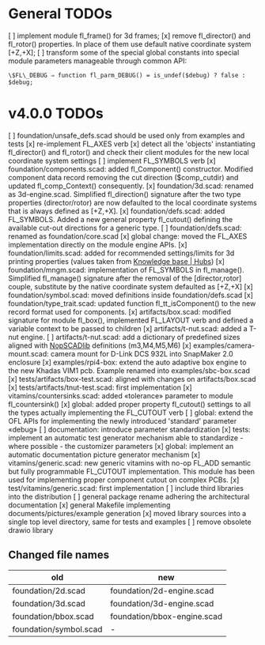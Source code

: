 # General TODOs

[ ] implement module fl_frame() for 3d frames;
[x] remove fl_director() and fl_rotor() properties. In place of them use default native coordinate system [+Z,+X];
[ ] transform some of the special global constants into special module parameters manageable through common API:

    \$FL\_DEBUG ⇒ function fl_parm_DEBUG() = is_undef($debug) ? false : $debug;

# v4.0.0 TODOs

[ ] foundation/unsafe_defs.scad should be used only from examples and tests
[x] re-implement FL_AXES verb
[x] detect all the 'objects' instantiating fl_director() and fl_rotor() and check their client modules for the new local coordinate system settings
[ ] implement FL_SYMBOLS verb
[x] foundation/components.scad: added fl_Component() constructor. Modified component data record removing the cut direction ($comp_cutdir) and updated fl_comp_Context() consequently.
[x] foundation/3d.scad: renamed as 3d-engine.scad. Simplified fl_direction() signature after the two type properties (director/rotor) are now defaulted to the local coordinate systems that is always defined as [+Z,+X].
[x] foundation/defs.scad: added FL_SYMBOLS. Added a new general property fl_cutout() defining the available cut-out directions for a generic type.
[ ] foundation/defs.scad: renamed as foundation/core.scad
[x] global change: moved the FL_AXES implementation directly on the module engine APIs.
[x] foundation/limits.scad: added for recommended settings/limits for 3d printing properties (values taken from [Knowledge base | Hubs](https://www.hubs.com/knowledge-base/))
[x] foundation/mngm.scad: implementation of FL_SYMBOLS in fl_manage(). Simplified fl_manage() signature after the removal of the [director,rotor] couple, substitute by the native coordinate system defaulted as [+Z,+X]
[x] foundation/symbol.scad: moved definitions inside foundation/defs.scad
[x] foundation/type_trait.scad: updated function fl_tt_isComponent() to the new record format used for components.
[x] artifacts/box.scad: modified signature for module fl_box(), implemented FL_LAYOUT verb and defined a variable context to be passed to children
[x] artifacts/t-nut.scad: added a T-nut engine.
[ ] artifacts/t-nut.scad: add a dictionary of predefined sizes aligned with [NopSCADlib](https://github.com/nophead/NopSCADlib) definitions (m3,M4,M5,M6)
[x] examples/camera-mount.scad: camera mount for D-Link DCS 932L into SnapMaker 2.0 enclosure
[x] examples/rpi4-box: extend the auto adaptive box engine to the new Khadas VIM1 pcb. Example renamed into examples/sbc-box.scad
[x] tests/artifacts/box-test.scad: aligned with changes on artifacts/box.scad
[x] tests/artifacts/tnut-test.scad: first implementation
[x] vitamins/countersinks.scad: added «tolerance» parameter to module fl_countersink()
[x] global: added proper property fl_cutout() settings to all the types actually implementing the FL_CUTOUT verb
[ ] global: extend the OFL APIs for implementing the newly introduced 'standard' parameter «debug»
[ ] documentation: introduce parameter standardization
[x] tests: implement an automatic test generator mechanism able to standardize - where possible - the customizer parameters
[x] global: implement an automatic documentation picture generator mechanism
[x] vitamins/generic.scad: new generic vitamins with no-op FL_ADD semantic but fully programmable FL_CUTOUT implementation. This module has been used for implementing proper component cutout on complex PCBs.
[x] test/vitamins/generic.scad: first implementation
[ ] include third libraries into the distribution
[ ] general package rename adhering the architectural documentation
[x] general Makefile implementing documents/pictures/example generation
[x] moved library sources into a single top level directory, same for tests and examples
[ ] remove obsolete drawio library

## Changed file names

| old                    | new                          |
| --------               | --------                     |
| foundation/2d.scad     | foundation/2d-engine.scad    |
| foundation/3d.scad     | foundation/3d-engine.scad    |
| foundation/bbox.scad   | foundation/bbox-engine.scad  |
| foundation/symbol.scad | -                            |
